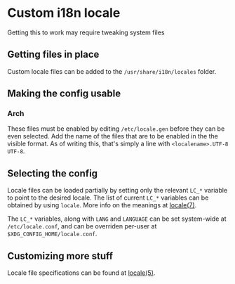 # Custom i18n locale

Getting this to work may require tweaking system files

## Getting files in place

Custom locale files can be added to the `/usr/share/i18n/locales` folder.

## Making the config usable

### Arch

These files must be enabled by editing `/etc/locale.gen` before they can be even selected.
Add the name of the files that are to be enabled in the the visible format. As of writing this,
that's simply a line with `<localename>.UTF-8 UTF-8`.

## Selecting the config

Locale files can be loaded partially by setting only the relevant `LC_*` variable to point to the
desired locale. The list of current `LC_*` variables can be obtained by using `locale`. More info
on the meanings at [locale(7)](https://man.archlinux.org/man/locale.7).

The `LC_*` variables, along with `LANG` and `LANGUAGE` can be set system-wide at
`/etc/locale.conf`, and can be overriden per-user at `$XDG_CONFIG_HOME/locale.conf`.

## Customizing more stuff

Locale file specifications can be found at [locale(5)](https://man.archlinux.org/man/locale.5).

